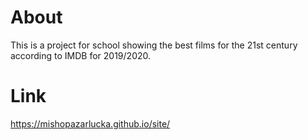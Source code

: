 # About
This is a project for school showing the best films for the 21st century according to IMDB for 2019/2020.
# Link
https://mishopazarlucka.github.io/site/
